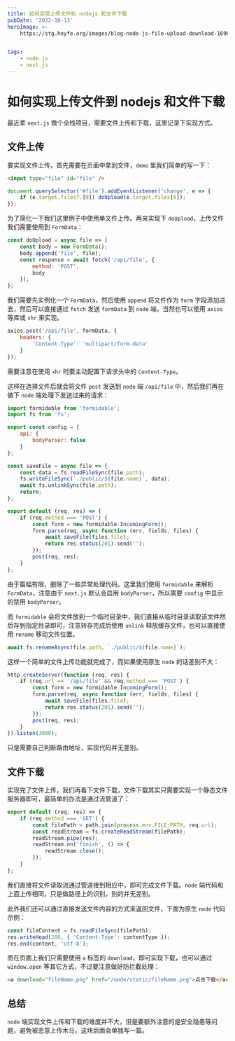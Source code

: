 ```yaml
---
title: 如何实现上传文件到 nodejs 和文件下载
pubDate: '2022-10-13'
heroImage: >-
    https://stg.heyfe.org/images/blog-node-js-file-upload-download-1690812036240.png


tags:
    - node.js
    - next.js
---
```


# 如何实现上传文件到 nodejs 和文件下载

最近拿 `next.js` 做个全栈项目，需要文件上传和下载，这里记录下实现方式。

## 文件上传

要实现文件上传，首先需要在页面中拿到文件，`demo` 里我们简单的写一下：

```html
<input type="file" id="file" />
```

```js
document.querySelector('#file').addEventListener('change', e => {
    if (e.target.files?.[0]) doUpload(e.target.files[0]);
});
```

为了简化一下我们这里例子中使用单文件上传。再来实现下 `doUpload`，上传文件我们需要使用到 `FormData`：

```js
const doUpload = async file => {
    const body = new FormData();
    body.append('file', file);
    const response = await fetch('/api/file', {
        method: 'POST',
        body
    });
};
```

我们需要先实例化一个 `FormData`，然后使用 `append` 将文件作为 `form` 字段添加进去，然后可以直接通过 `fetch` 发送 `formData` 到 `node` 端，当然也可以使用 `axios` 等库或 `xhr` 来实现。

```js
axios.post('/api/file', formData, {
    headers: {
        'Content-Type': 'multipart/form-data'
    }
});
```

需要注意在使用 `xhr` 时要主动配置下请求头中的 `Content-Type`。

这样在选择文件后就会将文件 `post` 发送到 `node` 端 `/api/file` 中，然后我们再在做下 `node` 端处理下发送过来的请求：

```js
import formidable from 'formidable';
import fs from 'fs';

export const config = {
    api: {
        bodyParser: false
    }
};

const saveFile = async file => {
    const data = fs.readFileSync(file.path);
    fs.writeFileSync(`./public/${file.name}`, data);
    await fs.unlinkSync(file.path);
    return;
};

export default (req, res) => {
    if (req.method === 'POST') {
        const form = new formidable.IncomingForm();
        form.parse(req, async function (err, fields, files) {
            await saveFile(files.file);
            return res.status(201).send('');
        });
        post(req, res);
    }
};
```

由于篇幅有限，删除了一些异常处理代码。这里我们使用 `formidable` 来解析 `FormData`，注意由于 `next.js` 默认会启用 `bodyParser`，所以需要 `config` 中显示的禁用 `bodyParser`。

而 `formidable` 会将文件放到一个临时目录中，我们直接从临时目录读取该文件然后存到指定目录即可，注意转存完成后使用 `unlink` 释放缓存文件，也可以直接使用 `rename` 移动文件位置。

```js
await fs.renameAsync(file.path, `./public/${file.name}`);
```

这样一个简单的文件上传功能就完成了，而如果使用原生 `node` 的话差别不大：

```js
http.createServer(function (req, res) {
    if (req.url == '/api/file' && req.method === 'POST') {
        const form = new formidable.IncomingForm();
        form.parse(req, async function (err, fields, files) {
            await saveFile(files.file);
            return res.status(201).send('');
        });
        post(req, res);
    }
}).listen(3000);
```

只是需要自己判断路由地址，实现代码并无差别。

## 文件下载

实现完了文件上传，我们再看下文件下载，文件下载其实只需要实现一个静态文件服务器即可，最简单的办法是通过流管道了：

```js
export default (req, res) => {
    if (req.method === 'GET') {
        const filePath = path.join(process.env.FILE_PATH, req.url);
        const readStream = fs.createReadStream(filePath);
        readStream.pipe(res);
        readStream.on('finish', () => {
            readStream.close();
        });
    }
};
```

我们直接将文件读取流通过管道接到相应中，即可完成文件下载。`node` 端代码和上面上传相同，只是做路径上的识别，别的并无差别。

此外我们还可以通过直接发送文件内容的方式来返回文件，下面为原生 `node` 代码示例：

```js
const fileContent = fs.readFileSync(filePath);
res.writeHead(200, { 'Content-Type': contentType });
res.end(content, 'utf-8');
```

而在页面上我们只需要使用 `a` 标签的 `download`，即可实现下载，也可以通过 `window.open` 等其它方式，不过要注意做好防拦截处理：

```html
<a download="fileName.png" href="/node/static/fileName.png">点击下载</a>
```

## 总结

`node` 端实现文件上传和下载的难度并不大，但是要额外注意的是安全隐患等问题，避免被恶意上传木马，这块后面会单独写一篇。
